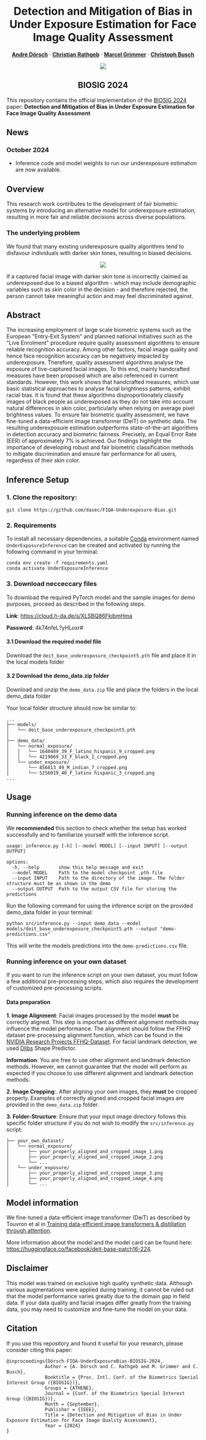 <h1 align="center"> Detection and Mitigation of Bias in Under Exposure Estimation for Face Image Quality Assessment</h1>
<p align="center">

<p align="center">

  <p align="center">
    <a href="https://dasec.h-da.de/staff/andre-doersch//"><strong>André Dörsch</strong></a>    
    ·
    <a href="https://dasec.h-da.de/staff/christian-rathgeb/"><strong>Christian Rathgeb</strong></a>
    ·
    <a href="https://www.ntnu.no/ansatte/marceg"><strong>Marcel Grimmer</strong></a>    
    ·
    <a href="https://www.ntnu.edu/employees/christoph.busch"><strong>Christoph Busch</strong></a>

  </p>
  <p align="center">
  <img src="figures/sample_images.png" />
</p>
  <h2 align="center">BIOSIG 2024</h2>
  <div align="center">
  </div>

  This repository contains the official implementation of the [BIOSIG 2024](https://biosig.de/) paper: **Detection and Mitigation of Bias in Under Exposure Estimation for Face Image Quality Assessment**

## News
### October 2024
 + Inference code and model weights to run our underexposure estimation are now available. 

## Overview

This research work contributes to the development of fair biometric systems by introducing an alternative model for underexposure estimation, resulting in more fair and reliable decisions across diverse populations.

### The underlying problem
We found that many existing underexposure quality algorithms tend to disfavour individuals with darker skin tones, resulting in biased decisions. 

<p align="center">
  <img src="figures/biased_underexposure_algorithm_example.png" />
</p>

If a captured facial image with darker skin tone is incorrectly claimed as underexposed due to a biased algorithm - which may include demographic variables such as skin color in the decision - and therefore rejected, the person cannot take meaningful action and may feel discriminated against. 
## Abstract
The increasing employment of large scale biometric systems such as the European "Entry-Exit System" and planned national initiatives such as the "Live Enrolment" procedure require quality assessment algorithms to ensure reliable recognition accuracy. Among other factors, facial image quality and hence face recognition accuracy can be negatively impacted by underexposure. Therefore, quality assessment algorithms analyse the exposure of live-captured facial images. To this end, mainly handcrafted measures have been proposed which are also referenced in current standards. However, this work shows that handcrafted measures, which use basic statistical approaches to analyse facial brightness patterns, exhibit racial bias. It is found that these algorithms disproportionately classify images of black people as underexposed as they do not take into account natural differences in skin color, particularly when relying on average pixel brightness values. To ensure fair biometric quality assessment, we have fine-tuned a data-efficient image transformer (DeiT) on synthetic data. The resulting underexposure estimation outperforms state-of-the-art algorithms in detection accuracy and biometric fairness. Precisely, an Equal Error Rate (EER) of approximately 7% is achieved. Our findings highlight the importance of developing robust and fair biometric classification methods to mitigate discrimination and ensure fair performance for all users, regardless of their skin color.


## Inference Setup
### 1. Clone the repository:
```
git clone https://github.com/dasec/FIQA-Underexposure-Bias.git
```
### 2. Requirements
To install all necessary dependencies, a suitable <a href="https://docs.conda.io/projects/conda/en/latest/index.html">Conda</a> environment named `UnderExposureInference` can be created and activated by running the following command in your terminal:
```
conda env create -f requirements.yaml
conda activate UnderExposureInference
```

### 3. Download necceccary files
To download the required PyTorch model and the sample images for demo purposes, proceed as described in the following steps.

**Link**: https://cloud.h-da.de/s/XLSBQ86FkjbmHma

**Password**: 4k74nfeL?yHLoxr#


#### 3.1 Download the required model file
Download the ``deit_base_underexposure_checkpoint5.pth`` file and place it in the local models folder
#### 3.2 Download the demo_data.zip folder
Download and unzip the ``demo_data.zip`` file and place the folders in the local demo_data folder

Your local folder structure should now be similar to:
```
...
├── models/ 
│   └── deit_base_underexposure_checkpoint5.pth
│
├── demo_data/
│   └── normal_exposure/
│   │   └── 1640489_39_F_latino_hispanic_9_cropped.png
│   │   └── 4219869_33_F_black_1_cropped.png
│   └── under_exposure/
│       └── 856813_49_M_indian_7_cropped.png
│       └── 5256019_40_F_latino hispanic_3_cropped.png
...
```

## Usage
### Running inference on the demo data
We **recommended** this section to check whether the setup has worked successfully and to familiarize yourself with the inference script.
````
usage: inference.py [-h] [--model MODEL] [--input INPUT] [--output OUTPUT]

options:
  -h, --help       show this help message and exit
  --model MODEL    Path to the model checkpoint .pth file
  --input INPUT    Path to the directory of the image. The folder structure must be as shown in the demo
  --output OUTPUT  Path to the output CSV file for storing the predictions
````


Run the following command for using the inference script on the provided demo_data folder in your terminal:

```
python src/inference.py --input demo_data --model models/deit_base_underexposure_checkpoint5.pth --output "demo-predictions.csv"
```

This will write the models predictions into the ``demo-predictions.csv`` file.


### Running inference on your own dataset
If you want to run the inference script on your own dataset, you must follow a few additional pre-processing steps, which also requires the development of customized pre-processing scripts.

#### Data preparation
**1. Image Alignment**: Facial images processed by the model **must** be correctly aligned. This step is important as different alignment methods may influence the model performance. The alignment should follow the FFHQ dataset pre-processing alignment function, which can be found in the <a href="https://github.com/NVlabs/ffhq-dataset/blob/master/download_ffhq.py">NVIDIA Research Projects FFHQ-Dataset</a>. For facial landmark detection, we used <a href="http://dlib.net/">Dlibs</a> Shape Predictor.

**Information**: You are free to use other alignment and landmark detection methods. However, we cannot guarantee that the model will perform as expected if you choose to use different alignment and landmark detection methods.

**2. Image Cropping**:. After aligning your own images, they **must** be cropped properly. Examples of correctly aligned and cropped facial images are provided in the `demo_data.zip` folder. 

**3. Folder-Structure**: Ensure that your input image directory follows this specific folder structure if you do not wish to modify the `src/inference.py` script:

```
├── your_own_dataset/
│   └── normal_exposure/
│       ├── your_properly_aligned_and_cropped_image_1.png
│       ├── your_properly_aligned_and_cropped_image_2.png
│       └── ...
│   └── under_exposure/
│       ├── your_properly_aligned_and_cropped_image_3.png
│       ├── your_properly_aligned_and_cropped_image_4.png
│       └── ...
```

## Model information
We fine-tuned a data-efficient image transformer (DeiT) as described by Touvron et al in <a href="http://proceedings.mlr.press/v139/touvron21a/touvron21a.pdf">Training data-efficient image transformers & distillation through attention</a>.

More information about the model and the model card can be found here: https://huggingface.co/facebook/deit-base-patch16-224.

## Disclaimer
This model was trained on exclusive high quality synthetic data. Although various augmentations were applied during training, it cannot be ruled out that the model performance varies greatly due to the domain gap in field data. If your data quality and facial images differ greatly from the training data, you may need to customize and fine-tune the model on your data.

## Citation

If you use this repository and found it useful for your research, please consider citing this paper:

```
@inproceedings{Dörsch-FIQA-UnderExposureBias-BIOSIG-2024,
              Author = {A. Dörsch and C. Rathgeb and M. Grimmer and C. Busch},
              Booktitle = {Proc. Intl. Conf. of the Biometrics Special Interest Group ({BIOSIG})},
              Groups = {ATHENE},
              Journal = {Conf. of the Biometrics Special Interest Group ({BIOSIG})},
              Month = {September},
              Publisher = {IEEE},
              Title = {Detection and Mitigation of Bias in Under Exposure Estimation for Face Image Quality Assessment},
              Year = {2024}
}
```